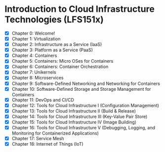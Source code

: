 # Introduction to Cloud Infrastructure Technologies (LFS151x)

- [x] Chapter 0: Welcome!
- [x] Chapter 1: Virtualization
- [x] Chapter 2: Infrastructure as a Service (IaaS)
- [x] Chapter 3: Platform as a Service (PaaS)
- [x] Chapter 4: Containers
- [x] Chapter 5: Containers: Micro OSes for Containers
- [x] Chapter 6: Containers: Container Orchestration
- [x] Chapter 7: Unikernels
- [x] Chapter 8: Microservices
- [x] Chapter 9: Software-Defined Networking and Networking for Containers
- [x] Chapter 10: Software-Defined Storage and Storage Management for Containers
- [x] Chapter 11: DevOps and CI/CD
- [x] Chapter 12: Tools for Cloud Infrastructure I (Configuration Management)
- [x] Chapter 13: Tools for Cloud Infrastructure II (Build & Release)
- [x] Chapter 14: Tools for Cloud Infrastructure III (Key-Value Pair Store)
- [x] Chapter 15: Tools for Cloud Infrastructure IV (Image Building)
- [x] Chapter 16: Tools for Cloud Infrastructure V (Debugging, Logging, and Monitoring for Containerized Applications)
- [x] Chapter 17: Service Mesh
- [x] Chapter 18: Internet of Things (IoT)
